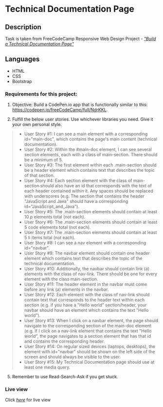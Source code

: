 # Technical Documentation Page

## Description

Task is taken from FreeCodeCamp Responsive Web Design Project - [_"Build a Technical Documentation Page"_](https://www.freecodecamp.org/learn/responsive-web-design/responsive-web-design-projects/build-a-technical-documentation-page)

## Languages

- HTML
- CSS
- Bootstrap

### Requirements for this project:

1. Objective: Build a CodePen.io app that is functionally similar to this: https://codepen.io/freeCodeCamp/full/NdrKKL.

2. Fulfill the below user stories. Use whichever libraries you need. Give it your own personal style.

> - User Story #1: I can see a main element with a corresponding id="main-doc", which contains the page's main content (technical documentation).
> - User Story #2: Within the #main-doc element, I can see several section elements, each with a class of main-section. There should be a minimum of 5.
> - User Story #3: The first element within each .main-section should be a header element which contains text that describes the topic of that section.
> - User Story #4: Each section element with the class of main-section should also have an id that corresponds with the text of each header contained within it. Any spaces should be replaced with underscores (e.g. The section that contains the header "JavaScript and Java" should have a corresponding id="JavaScript_and_Java").
> - User Story #5: The .main-section elements should contain at least 10 p elements total (not each).
> - User Story #6: The .main-section elements should contain at least 5 code elements total (not each).
> - User Story #7: The .main-section elements should contain at least 5 li items total (not each).
> - User Story #8: I can see a nav element with a corresponding id="navbar".
> - User Story #9: The navbar element should contain one header element which contains text that describes the topic of the technical documentation.
> - User Story #10: Additionally, the navbar should contain link (a) elements with the class of nav-link. There should be one for every element with the class main-section.
> - User Story #11: The header element in the navbar must come before any link (a) elements in the navbar.
> - User Story #12: Each element with the class of nav-link should contain text that corresponds to the header text within each section (e.g. if you have a "Hello world" section/header, your navbar should have an element which contains the text "Hello world").
> - User Story #13: When I click on a navbar element, the page should navigate to the corresponding section of the main-doc element (e.g. If I click on a nav-link element that contains the text "Hello world", the page navigates to a section element that has that id and contains the corresponding header.
> - User Story #14: On regular sized devices (laptops, desktops), the element with id="navbar" should be shown on the left side of the screen and should always be visible to the user.
> - User Story #15: My Technical Documentation page should use at least one media query.

5. Remember to use Read-Search-Ask if you get stuck.

### Live view

Click [_here_](https://7hw1e3.csb.app/) for live view
